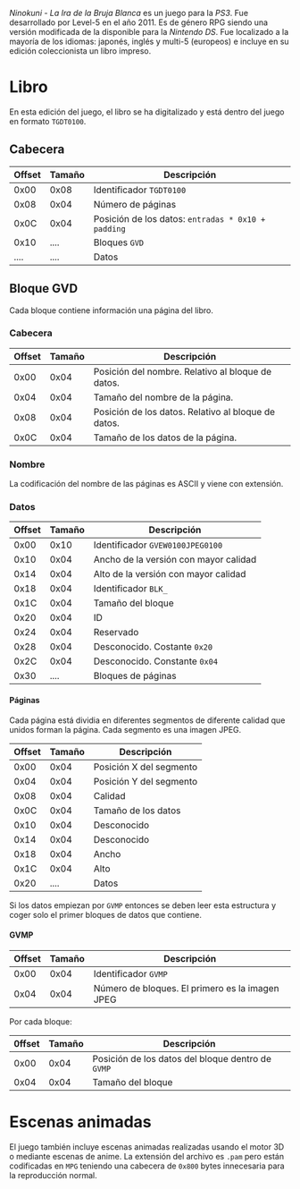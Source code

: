 *Ninokuni - La Ira de la Bruja Blanca* es un juego para la *PS3*. Fue desarrollado por Level-5 en el año 2011. Es de género RPG siendo una versión modificada de la disponible para la *Nintendo DS*. Fue localizado a la mayoría de los idiomas: japonés, inglés y multi-5 (europeos) e incluye en su edición coleccionista un libro impreso.

# Libro
En esta edición del juego, el libro se ha digitalizado y está dentro del juego en formato `TGDT0100`.

## Cabecera
| Offset | Tamaño | Descripción |
| ------ | ------ | ----------- |
| 0x00   | 0x08   | Identificador `TGDT0100` |
| 0x08   | 0x04   | Número de páginas |
| 0x0C   | 0x04   | Posición de los datos: `entradas * 0x10 + padding` |
| 0x10   | ....   | Bloques `GVD` |
| ....   | ....   | Datos |

## Bloque GVD
Cada bloque contiene información una página del libro.

### Cabecera
| Offset | Tamaño | Descripción |
| ------ | ------ | ----------- |
| 0x00   | 0x04   | Posición del nombre. Relativo al bloque de datos. |
| 0x04   | 0x04   | Tamaño del nombre de la página. |
| 0x08   | 0x04   | Posición de los datos. Relativo al bloque de datos. |
| 0x0C   | 0x04   | Tamaño de los datos de la página. |

### Nombre
La codificación del nombre de las páginas es ASCII y viene con extensión.

### Datos
| Offset | Tamaño | Descripción |
| ------ | ------ | ----------- |
| 0x00   | 0x10   | Identificador `GVEW0100JPEG0100` |
| 0x10   | 0x04   | Ancho de la versión con mayor calidad |
| 0x14   | 0x04   | Alto de la versión con mayor calidad |
| 0x18   | 0x04   | Identificador `BLK_` |
| 0x1C   | 0x04   | Tamaño del bloque |
| 0x20   | 0x04   | ID |
| 0x24   | 0x04   | Reservado |
| 0x28   | 0x04   | Desconocido. Costante `0x20` |
| 0x2C   | 0x04   | Desconocido. Constante `0x04` |
| 0x30   | ....   | Bloques de páginas |

#### Páginas
Cada página está dividia en diferentes segmentos de diferente calidad que unidos forman la página. Cada segmento es una imagen JPEG.

| Offset | Tamaño | Descripción |
| ------ | ------ | ----------- |
| 0x00   | 0x04   | Posición X del segmento |
| 0x04   | 0x04   | Posición Y del segmento |
| 0x08   | 0x04   | Calidad |
| 0x0C   | 0x04   | Tamaño de los datos |
| 0x10   | 0x04   | Desconocido |
| 0x14   | 0x04   | Desconocido |
| 0x18   | 0x04   | Ancho |
| 0x1C   | 0x04   | Alto |
| 0x20   | ....   | Datos |

Si los datos empiezan por `GVMP` entonces se deben leer esta estructura y coger solo el primer bloques de datos que contiene.

#### GVMP
| Offset | Tamaño | Descripción |
| ------ | ------ | ----------- |
| 0x00   | 0x04   | Identificador `GVMP` |
| 0x04   | 0x04   | Número de bloques. El primero es la imagen JPEG |

Por cada bloque:

| 0ffset | Tamaño | Descripción |
| ------ | ------ | ----------- |
| 0x00   | 0x04   | Posición de los datos del bloque dentro de `GVMP` |
| 0x04   | 0x04   | Tamaño del bloque |

# Escenas animadas
El juego también incluye escenas animadas realizadas usando el motor 3D o mediante escenas de anime. La extensión del archivo es `.pam` pero están codificadas en `MPG` teniendo una cabecera de `0x800` bytes innecesaria para la reproducción normal.
